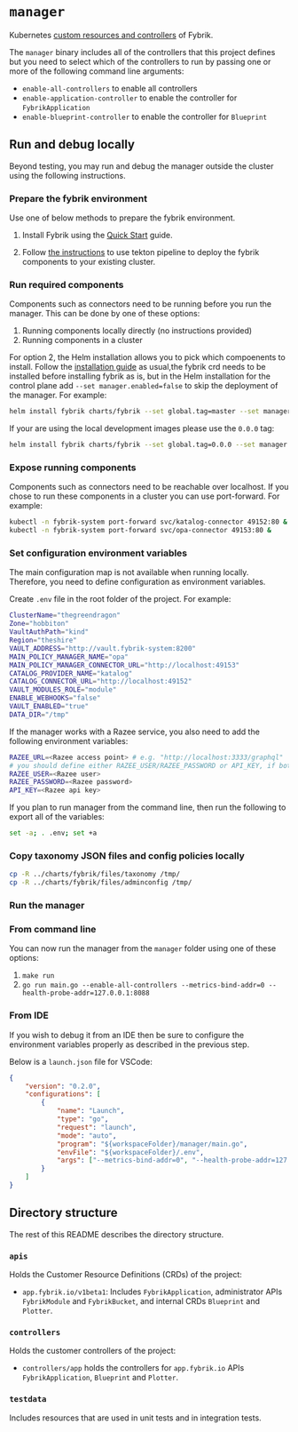 # `manager`

Kubernetes [custom resources and controllers](https://kubernetes.io/docs/concepts/extend-kubernetes/api-extension/custom-resources/) of Fybrik.

The `manager` binary includes all of the controllers that this project defines but you need to select which of the controllers to run by passing one or more of the following command line arguments:
- `enable-all-controllers` to enable all controllers
- `enable-application-controller` to enable the controller for `FybrikApplication`
- `enable-blueprint-controller` to enable the controller for `Blueprint`


## Run and debug locally

Beyond testing, you may run and debug the manager outside the cluster using the following instructions.

### Prepare the fybrik environment
Use one of below methods to prepare the fybrik environment.

1. Install Fybrik using the [Quick Start](https://fybrik.io/dev/get-started/quickstart/) guide.

2. Follow [the instructions](../pipeline/README.md) to use tekton pipeline to deploy the fybrik components to your existing cluster.

### Run required components

Components such as connectors need to be running before you run the manager.
This can be done by one of these options:
1. Running components locally directly (no instructions provided)
2. Running components in a cluster 

For option 2, the Helm installation allows you to pick which compoenents to install. 
Follow the [installation guide](https://fybrik.io/dev/get-started/quickstart/) as usual,the fybrik crd needs to be installed before installing fybrik as is, but in the Helm installation for the control plane add `--set manager.enabled=false` to skip the deployment of the manager. For example:

```bash
helm install fybrik charts/fybrik --set global.tag=master --set manager.enabled=false -n fybrik-system --wait
```

If your are using the local development images please use the `0.0.0` tag:

```bash
helm install fybrik charts/fybrik --set global.tag=0.0.0 --set manager.enabled=false -n fybrik-system --wait
```

### Expose running components

Components such as connectors need to be reachable over localhost.
If you chose to run these components in a cluster you can use port-forward.
For example:

```bash
kubectl -n fybrik-system port-forward svc/katalog-connector 49152:80 &
kubectl -n fybrik-system port-forward svc/opa-connector 49153:80 &
```

### Set configuration environment variables

The main configuration map is not available when running locally.
Therefore, you need to define configuration as environment variables.

Create `.env` file in the root folder of the project. For example:

```bash
ClusterName="thegreendragon"
Zone="hobbiton"
VaultAuthPath="kind"
Region="theshire"
VAULT_ADDRESS="http://vault.fybrik-system:8200"
MAIN_POLICY_MANAGER_NAME="opa"
MAIN_POLICY_MANAGER_CONNECTOR_URL="http://localhost:49153"
CATALOG_PROVIDER_NAME="katalog"
CATALOG_CONNECTOR_URL="http://localhost:49152"
VAULT_MODULES_ROLE="module"
ENABLE_WEBHOOKS="false"
VAULT_ENABLED="true"
DATA_DIR="/tmp"
```

If the manager works with a Razee service, you also need to add the following environment variables:

```bash
RAZEE_URL=<Razee access point> # e.g. "http://localhost:3333/graphql"
# you should define either RAZEE_USER/RAZEE_PASSWORD or API_KEY, if both are defined, RAZEE_USER/RAZEE_PASSWORD will be used.
RAZEE_USER=<Razee user>
RAZEE_PASSWORD=<Razee password> 
API_KEY=<Razee api key>
```

If you plan to run manager from the command line,
then run the following to export all of the variables:

```bash
set -a; . .env; set +a
```

### Copy taxonomy JSON files and config policies locally
```bash
cp -R ../charts/fybrik/files/taxonomy /tmp/
cp -R ../charts/fybrik/files/adminconfig /tmp/
```

### Run the manager

### From command line

You can now run the manager from the `manager` folder using one of these options:
1. `make run`
2. `go run main.go --enable-all-controllers --metrics-bind-addr=0 --health-probe-addr=127.0.0.1:8088`

### From IDE

If you wish to debug it from an IDE then be sure to configure the environment variables properly as described in the previous step.

Below is a `launch.json` file for VSCode:

```json
{
    "version": "0.2.0",
    "configurations": [
        {
            "name": "Launch",
            "type": "go",
            "request": "launch",
            "mode": "auto",
            "program": "${workspaceFolder}/manager/main.go",
            "envFile": "${workspaceFolder}/.env",
            "args": ["--metrics-bind-addr=0", "--health-probe-addr=127.0.0.1:8088", "--enable-all-controllers"]
        }
    ]
}
```

## Directory structure 

The rest of this README describes the directory structure.

### `apis`

Holds the Customer Resource Definitions (CRDs) of the project:
- `app.fybrik.io/v1beta1`: Includes `FybrikApplication`, administrator APIs `FybrikModule` and `FybrikBucket`, and internal CRDs `Blueprint` and `Plotter`.

### `controllers`

Holds the customer controllers of the project:
- `controllers/app` holds the controllers for `app.fybrik.io` APIs `FybrikApplication`, `Blueprint` and `Plotter`.

### `testdata`

Includes resources that are used in unit tests and in integration tests.
